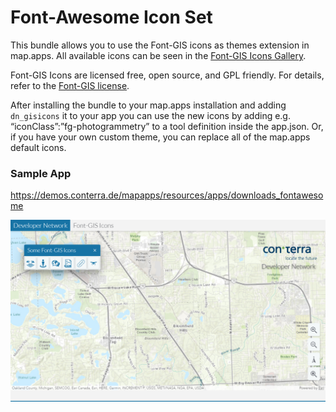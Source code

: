 # Font-Awesome Icon Set
This bundle allows you to use the Font-GIS icons as themes extension in map.apps. All available icons can be seen in the [Font-GIS Icons Gallery](https://viglino.github.io/font-gis/?fg=earth).

Font-GIS Icons are licensed free, open source, and GPL friendly. For details, refer to the [Font-GIS license](https://github.com/Viglino/font-gis/blob/main/LICENSE.md).

After installing the bundle to your map.apps installation and adding `dn_gisicons` it to your app you can use the new icons by adding e.g. “iconClass”:”fg-photogrammetry” to a tool definition inside the app.json. Or, if you have your own custom theme, you can replace all of the map.apps default icons.

### Sample App ###
https://demos.conterra.de/mapapps/resources/apps/downloads_fontawesome

![Screensot of sample](screenshot.png)
